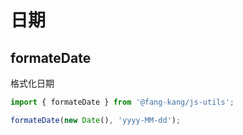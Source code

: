# 日期

## formateDate

格式化日期

```typescript
import { formateDate } from '@fang-kang/js-utils';

formateDate(new Date(), 'yyyy-MM-dd');
```
